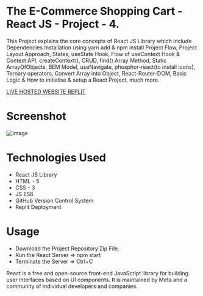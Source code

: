 # The E-Commerce Shopping Cart - React JS - Project - 4.

This Project explains the core concepts of React JS Library which include Dependencies Installation using yarn add & npm install Project Flow, Project Layout Approach, States, useState Hook, Flow of useContext Hook & Context API, createContext(), CRUD, find() Array Method, Static ArrayOfObjects, BEM Model, useNavigate, phosphor-react(to install icons), Ternary operators, Convert Array into Object, React-Router-DOM, Basic Logic &amp; How to initialise &amp; setup a React Project, much more.

[LIVE HOSTED WEBSITE REPLIT](https://ecommerce-shoppingcart-reactjs-project4.shubhamshriva15.repl.co/)

# Screenshot

![image](https://user-images.githubusercontent.com/115470266/214836816-847ab124-4f8c-4e8e-8ebe-d9b47405e5b4.png)

# Technologies Used

- React JS Library
- HTML - 5
- CSS - 3
- JS ES6
- GitHub Version Control System
- Replit Deployment

# Usage

- Download the Project Repository Zip File.
- Run the React Server => npm start
- Terminate the Server => Ctrl+C

React is a free and open-source front-end JavaScript library for building user interfaces based on UI components. It is maintained by Meta and a community of individual developers and companies.

